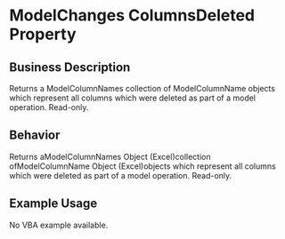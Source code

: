 # ModelChanges ColumnsDeleted Property

## Business Description
Returns a ModelColumnNames collection of ModelColumnName objects which represent all columns which were deleted as part of a model operation. Read-only.

## Behavior
Returns aModelColumnNames Object (Excel)collection ofModelColumnName Object (Excel)objects which represent all columns which were deleted as part of a model operation. Read-only.

## Example Usage
No VBA example available.
